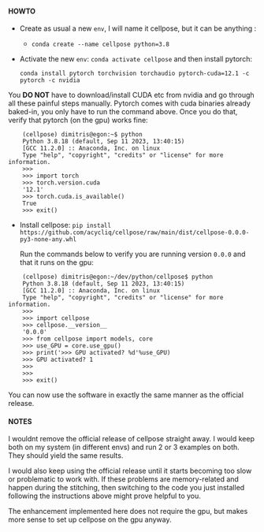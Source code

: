 #### HOWTO

* Create as usual a new `env`, I will name it cellpose, but it can be anything :
  * `conda create --name cellpose python=3.8`
* Activate the new `env`: `conda activate cellpose` and then install pytorch:
  
  `conda install pytorch torchvision torchaudio pytorch-cuda=12.1 -c pytorch -c nvidia `

You **DO NOT** have to download/install CUDA etc from nvidia and go through all these painful steps manually. Pytorch comes 
    with cuda binaries already baked-in, you only have to run the command above. Once you do that, verify that pytorch (on the gpu) works fine:

```
    (cellpose) dimitris@egon:~$ python
    Python 3.8.18 (default, Sep 11 2023, 13:40:15) 
    [GCC 11.2.0] :: Anaconda, Inc. on linux
    Type "help", "copyright", "credits" or "license" for more information.
    >>>
    >>> import torch
    >>> torch.version.cuda  
    '12.1'
    >>> torch.cuda.is_available()  
    True
    >>> exit()
```

* Install cellpose: `pip install https://github.com/acycliq/cellpose/raw/main/dist/cellpose-0.0.0-py3-none-any.whl` 

    Run the commands below to verify you are running version `0.0.0` and that it runs on the gpu:

```
    (cellpose) dimitris@egon:~/dev/python/cellpose$ python
    Python 3.8.18 (default, Sep 11 2023, 13:40:15) 
    [GCC 11.2.0] :: Anaconda, Inc. on linux
    Type "help", "copyright", "credits" or "license" for more information.
    >>>
    >>> import cellpose
    >>> cellpose.__version__
    '0.0.0'
    >>> from cellpose import models, core
    >>> use_GPU = core.use_gpu()
    >>> print('>>> GPU activated? %d'%use_GPU)
    >>> GPU activated? 1
    >>> 
    >>> 
    >>> exit()
```
You can now use the software in exactly the same manner as the official release.

#### NOTES
I wouldnt remove the official release of cellpose straight away. I would keep both on my system (in different envs) and run 2 or 3 examples on both. 
They should yield the same results.  

I would also keep using the official release until it starts becoming too slow or problematic to work with.
If these problems are memory-related and happen during the stitching, then switching to the code you just installed following the instructions 
above might prove helpful to you.

The enhancement implemented here does not require the gpu, but makes more sense to set up cellpose on the gpu anyway.

